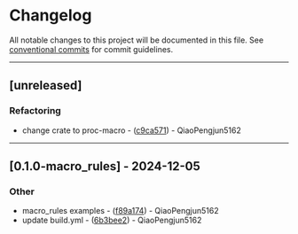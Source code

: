 # Changelog

All notable changes to this project will be documented in this file. See [conventional commits](https://www.conventionalcommits.org/) for commit guidelines.

---
## [unreleased]

### Refactoring

- change crate to proc-macro - ([c9ca571](https://github.com/qiaopengjun5162/Rust-Macros-Guide/commit/c9ca5715bad86649e4839fce0a9bd35cf8eb23a2)) - QiaoPengjun5162

---
## [0.1.0-macro_rules] - 2024-12-05

### Other

- macro_rules examples - ([f89a174](https://github.com/qiaopengjun5162/Rust-Macros-Guide/commit/f89a174c29a9a57a726e9d203666abd7dfc255b7)) - QiaoPengjun5162
- update build.yml - ([6b3bee2](https://github.com/qiaopengjun5162/Rust-Macros-Guide/commit/6b3bee24b812bab0bedfe9826149a82caeb42835)) - QiaoPengjun5162

<!-- generated by git-cliff -->
